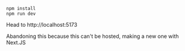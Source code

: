 ```
npm install
npm run dev
```

Head to http://localhost:5173

Abandoning this because this can't be hosted, making a new one with Next.JS
